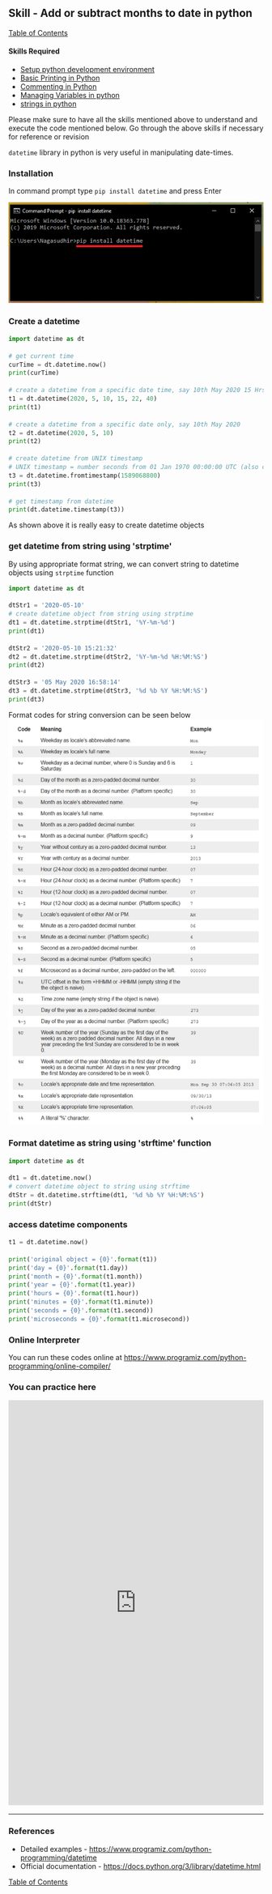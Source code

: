## Skill - Add or subtract months to date in python
[Table of Contents](https://nagasudhir.blogspot.com/2020/04/taming-python-table-of-contents.html)

#### Skills Required
* [Setup python development environment](https://nagasudhir.blogspot.com/2020/04/setup-python-development-environment_14.html)
* [Basic Printing in Python](https://nagasudhir.blogspot.com/2020/04/basic-printing-in-python.html)
* [Commenting in Python](https://nagasudhir.blogspot.com/2020/04/comments-in-python.html)
* [Managing Variables in python](https://nagasudhir.blogspot.com/2020/04/managing-variables-in-python.html)
* [strings in python](https://nagasudhir.blogspot.com/2020/04/strings-in-python.html)

Please make sure to have all the skills mentioned above to understand and execute the code mentioned below. Go through the above skills if necessary for reference or revision

`datetime` library in python is very useful in manipulating date-times.

### Installation
In command prompt type `pip install datetime` and press Enter

![pip install datetime image](https://github.com/nagasudhirpulla/taming_python/raw/master/blog/skills/assets/img/pip_install_datetime.png)
### Create a datetime
```python
import datetime as dt

# get current time
curTime = dt.datetime.now()
print(curTime)

# create a datetime from a specific date time, say 10th May 2020 15 Hrs, 22 mins, 40 secs
t1 = dt.datetime(2020, 5, 10, 15, 22, 40)
print(t1)

# create a datetime from a specific date only, say 10th May 2020
t2 = dt.datetime(2020, 5, 10)
print(t2)

# create datetime from UNIX timestamp
# UNIX timestamp = number seconds from 01 Jan 1970 00:00:00 UTC (also called UNIX epoch)
t3 = dt.datetime.fromtimestamp(1589068800)
print(t3)

# get timestamp from datetime
print(dt.datetime.timestamp(t3))
```
As shown above it is really easy to create datetime objects

### get datetime from string using 'strptime'
By using appropriate format string, we can convert string to datetime objects using `strptime` function
```python
import datetime as dt

dtStr1 = '2020-05-10'
# create datetime object from string using strptime
dt1 = dt.datetime.strptime(dtStr1, '%Y-%m-%d')
print(dt1)

dtStr2 = '2020-05-10 15:21:32'
dt2 = dt.datetime.strptime(dtStr2, '%Y-%m-%d %H:%M:%S')
print(dt2)

dtStr3 = '05 May 2020 16:58:14'
dt3 = dt.datetime.strptime(dtStr3, '%d %b %Y %H:%M:%S')
print(dt3)
```
Format codes for string conversion can be seen below
![datetime  format codes](https://github.com/nagasudhirpulla/taming_python/raw/master/blog/skills/assets/img/datetime_format_codes.png)
### Format datetime as string using 'strftime' function
```python
import datetime as dt

dt1 = dt.datetime.now()
# convert datetime object to string using strftime
dtStr = dt.datetime.strftime(dt1, '%d %b %Y %H:%M:%S')
print(dtStr)
```

### access datetime components
```python
t1 = dt.datetime.now()

print('original object = {0}'.format(t1))
print('day = {0}'.format(t1.day))
print('month = {0}'.format(t1.month))
print('year = {0}'.format(t1.year))
print('hours = {0}'.format(t1.hour))
print('minutes = {0}'.format(t1.minute))
print('seconds = {0}'.format(t1.second))
print('microseconds = {0}'.format(t1.microsecond))
```


### Online Interpreter
You can run these codes online at https://www.programiz.com/python-programming/online-compiler/

### You can practice here
<iframe height="800px" width="100%" src="https://repl.it/repls/VisibleLimitedKeyboardmacro?lite=true" scrolling="no" frameborder="no" allowtransparency="true" allowfullscreen="true" sandbox="allow-forms allow-pointer-lock allow-popups allow-same-origin allow-scripts allow-modals"></iframe>

<hr/>

### References
* Detailed examples - https://www.programiz.com/python-programming/datetime
* Official documentation - https://docs.python.org/3/library/datetime.html

[Table of Contents](https://nagasudhir.blogspot.com/2020/04/taming-python-table-of-contents.html)

<!--stackedit_data:
eyJwcm9wZXJ0aWVzIjoidGl0bGU6IEFkZCBvciBzdWJ0cmFjdC
Btb250aHMgdG8gZGF0ZSBpbiBweXRob25cbmF1dGhvcjogTmFn
YXN1ZGhpciBQdWxsYVxuZGF0ZTogJzIwMjAtMDYtMjYnXG4iLC
JoaXN0b3J5IjpbLTE4ODgyMDY0ODksNzMwOTk4MTE2XX0=
-->